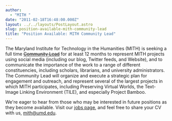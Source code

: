 ```yaml
---
author:
  - "MITH "
date: "2011-02-18T16:48:00.000Z"
layout: ../../layouts/PostLayout.astro
slug: position-available-mith-community-lead
title: "Position Available: MITH Community Lead"
---
```


The Maryland Institute for Technology in the Humanities (MITH) is seeking a full time [~~Community Lead~~](http://web.archive.org/web/20110309043840/http://mith.umd.edu:80/about/jobs/community-lead/) for at least 12 months to represent MITH projects using social media (including our blog, Twitter feeds, and Website), and to communicate the importance of the work to a range of different constituencies, including scholars, librarians, and university administrators. The Community Lead will organize and execute a strategic plan for engagement and outreach, and represent several of the largest projects in which MITH participates, including Preserving Virtual Worlds, the Text-Image Linking Environment (TILE), and especially Project Bamboo.

We're eager to hear from those who may be interested in future positions as they become available. Visit our [jobs page](http://web.archive.org/web/20110309043840/http://mith.umd.edu:80/about/jobs/community-lead/), and feel free to share your CV with us, [mith@umd.edu](mailto:mith@umd.edu).
